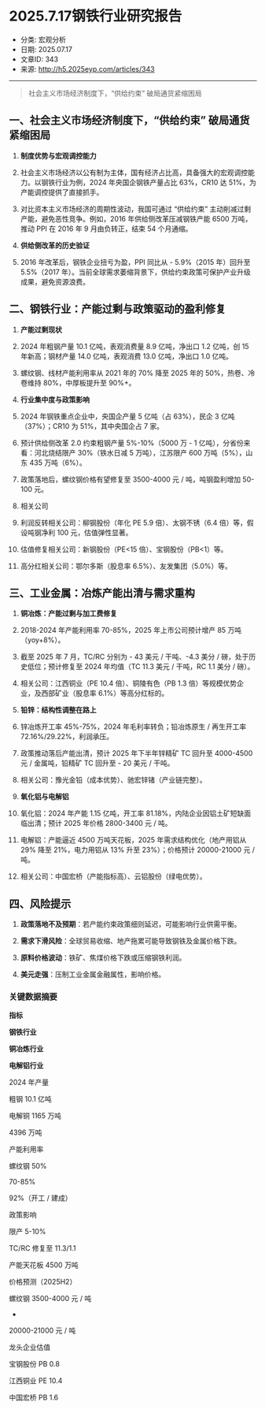 # 2025.7.17钢铁行业研究报告

- 分类: 宏观分析
- 日期: 2025.07.17
- 文章ID: 343
- 来源: http://h5.2025eyp.com/articles/343

---

> 社会主义市场经济制度下，“供给约束” 破局通货紧缩困局

## **一、社会主义市场经济制度下，“供给约束” 破局通货紧缩困局**

1. **制度优势与宏观调控能力**

1. 社会主义市场经济以公有制为主体，国有经济占比高，具备强大的宏观调控能力。以钢铁行业为例，2024 年央国企钢铁产量占比 63%，CR10 达 51%，为产能调控提供了直接抓手。

2. 对比资本主义市场经济的周期性波动，我国可通过 “供给约束” 主动削减过剩产能，避免恶性竞争。例如，2016 年供给侧改革压减钢铁产能 6500 万吨，推动 PPI 在 2016 年 9 月由负转正，结束 54 个月通缩。

2. **供给侧改革的历史验证**

1. 2016 年改革后，钢铁企业扭亏为盈，PPI 同比从 - 5.9%（2015 年）回升至 5.5%（2017 年）。当前全球需求萎缩背景下，供给约束政策可保护产业升级成果，避免资源浪费。

## **二、钢铁行业：产能过剩与政策驱动的盈利修复**

1. **产能过剩现状**

1. 2024 年粗钢产量 10.1 亿吨，表观消费量 8.9 亿吨，净出口 1.2 亿吨，创 15 年新高；钢材产量 14.0 亿吨，表观消费 13.0 亿吨，净出口 1.0 亿吨。

2. 螺纹钢、线材产能利用率从 2021 年的 70% 降至 2025 年的 50%，热卷、冷卷维持 80%，中厚板提升至 90%+。

2. **行业集中度与政策影响**

1. 2024 年钢铁重点企业中，央国企产量 5 亿吨（占 63%），民企 3 亿吨（37%）；CR10 为 51%，其中央国企占 7 家。

2. 预计供给侧改革 2.0 约束粗钢产量 5%-10%（5000 万 - 1 亿吨），分省份来看：河北烧结限产 30%（铁水日减 5 万吨），江苏限产 600 万吨（5%），山东 435 万吨（6%）。

3. 政策落地后，螺纹钢价格有望修复至 3500-4000 元 / 吨，吨钢盈利增加 50-100 元。

3. 相关公司

1. 利润反转相关公司：柳钢股份（年化 PE 5.9 倍）、太钢不锈（6.4 倍）等，假设吨钢净利 100 元，估值弹性显著。

2. 估值修复相关公司：新钢股份（PE<15 倍）、宝钢股份（PB<1）等。

3. 高分红相关公司：鄂尔多斯（股息率 6.5%）、友发集团（5.0%）等。

## **三、工业金属：冶炼产能出清与需求重构**

1. **铜冶炼：产能过剩与加工费修复**

1. 2018-2024 年产能利用率 70-85%，2025 年上市公司预计增产 85 万吨（yoy+8%）。

2. 截至 2025 年 7 月，TC/RC 分别为 - 43 美元 / 干吨、-4.3 美分 / 磅，处于历史低位；预计修复至 2024 年均值（TC 11.3 美元 / 干吨，RC 1.1 美分 / 磅）。

3. 相关公司：江西铜业（PE 10.4 倍）、铜陵有色（PB 1.3 倍）等规模优势企业，及西部矿业（股息率 6.1%）等高分红标的。

2. **铅锌：结构性调整在路上**

1. 锌冶炼开工率 45%-75%，2024 年毛利率转负；铅冶炼原生 / 再生开工率 72.16%/29.22%，利润承压。

2. 政策推动落后产能出清，预计 2025 年下半年锌精矿 TC 回升至 4000-4500 元 / 金属吨，铅精矿 TC 回升至 - 20 美元 / 干吨。

3. 相关公司：豫光金铅（成本优势）、驰宏锌锗（产业链完整）。

3. **氧化铝与电解铝**

1. 氧化铝：2024 年产能 1.15 亿吨，开工率 81.18%，内陆企业因铝土矿短缺面临出清；预计 2025 年价格 2800-3400 元 / 吨。

2. 电解铝：产能逼近 4500 万吨天花板，2025 年需求结构优化（地产用铝从 29% 降至 21%，电力用铝从 13% 升至 23%）；价格预计 20000-21000 元 / 吨。

3. 相关公司：中国宏桥（产能指标高）、云铝股份（绿电优势）。

## **四、风险提示**

1. **政策落地不及预期**：若产能约束政策细则延迟，可能影响行业供需平衡。

2. **需求下滑风险**：全球贸易收缩、地产拖累可能导致钢铁及金属价格下跌。

3. **原料价格波动**：铁矿、焦煤价格下跌或压缩钢铁利润。

4. **美元走强**：压制工业金属金融属性，影响价格。

### **关键数据摘要**

**指标**

**钢铁行业**

**铜冶炼行业**

**电解铝行业**

2024 年产量

粗钢 10.1 亿吨

电解铜 1165 万吨

4396 万吨

产能利用率

螺纹钢 50%

70-85%

92%（开工 / 建成）

政策影响

限产 5-10%

TC/RC 修复至 11.3/1.1

产能天花板 4500 万吨

价格预测（2025H2）

螺纹钢 3500-4000 元 / 吨

-

20000-21000 元 / 吨

龙头企业估值

宝钢股份 PB 0.8

江西铜业 PE 10.4

中国宏桥 PB 1.6
